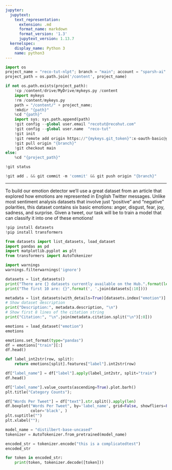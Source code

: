 ```yaml
---
jupyter:
  jupytext:
    text_representation:
      extension: .md
      format_name: markdown
      format_version: '1.3'
      jupytext_version: 1.13.7
  kernelspec:
    display_name: Python 3
    name: python3
---
```


```python id="6jJDNZiz_d2F" executionInfo={"status": "ok", "timestamp": 1629003047982, "user_tz": -330, "elapsed": 1838, "user": {"displayName": "Sparsh Agarwal", "photoUrl": "", "userId": "13037694610922482904"}}
import os
project_name = "reco-tut-nlpt"; branch = "main"; account = "sparsh-ai"
project_path = os.path.join('/content', project_name)
```

```python colab={"base_uri": "https://localhost:8080/"} id="ZLL5UuDj_ls6" executionInfo={"status": "ok", "timestamp": 1629003049667, "user_tz": -330, "elapsed": 1718, "user": {"displayName": "Sparsh Agarwal", "photoUrl": "", "userId": "13037694610922482904"}} outputId="67ee6386-9da6-4063-877b-20d69c71f467"
if not os.path.exists(project_path):
    !cp /content/drive/MyDrive/mykeys.py /content
    import mykeys
    !rm /content/mykeys.py
    path = "/content/" + project_name; 
    !mkdir "{path}"
    %cd "{path}"
    import sys; sys.path.append(path)
    !git config --global user.email "recotut@recohut.com"
    !git config --global user.name  "reco-tut"
    !git init
    !git remote add origin https://"{mykeys.git_token}":x-oauth-basic@github.com/"{account}"/"{project_name}".git
    !git pull origin "{branch}"
    !git checkout main
else:
    %cd "{project_path}"
```

```python id="X_hW4F3V_ltA"
!git status
```

```python id="gK8rOIlb_ltB"
!git add . && git commit -m 'commit' && git push origin "{branch}"
```

<!-- #region id="KSJjtHmhJeV8" -->
---
<!-- #endregion -->

<!-- #region id="E_YmCpgIJexK" -->
To build our emotion detector we’ll use a great dataset from an article that explored how emotions are represented in English Twitter messages. Unlike most sentiment analysis datasets that involve just “positive” and “negative” polarities, this dataset contains six basic emotions: anger, disgust, fear, joy, sadness, and surprise. Given a tweet, our task will be to train a model that can classify it into one of these emotions!
<!-- #endregion -->

```python id="jqqJRhlRPrxa"
!pip install datasets
!pip install transformers
```

```python id="LidQl24sQBCi" executionInfo={"status": "ok", "timestamp": 1629007324587, "user_tz": -330, "elapsed": 6990, "user": {"displayName": "Sparsh Agarwal", "photoUrl": "", "userId": "13037694610922482904"}}
from datasets import list_datasets, load_dataset
import pandas as pd
import matplotlib.pyplot as plt
from transformers import AutoTokenizer

import warnings
warnings.filterwarnings('ignore')
```

```python colab={"base_uri": "https://localhost:8080/"} id="0E9IAbRqP6hR" executionInfo={"status": "ok", "timestamp": 1629005044602, "user_tz": -330, "elapsed": 472, "user": {"displayName": "Sparsh Agarwal", "photoUrl": "", "userId": "13037694610922482904"}} outputId="229aa854-eeac-465c-b7a9-efafbdc3af37"
datasets = list_datasets()
print("There are {} datasets currently available on the Hub.".format(len(datasets)))
print("The first 10 are: {}".format(', '.join(datasets[:10])))
```

```python colab={"base_uri": "https://localhost:8080/"} id="M27ZWfd9QCMl" executionInfo={"status": "ok", "timestamp": 1629005146051, "user_tz": -330, "elapsed": 1129, "user": {"displayName": "Sparsh Agarwal", "photoUrl": "", "userId": "13037694610922482904"}} outputId="a89c065a-21dd-4769-a9c4-96d4193985e6"
metadata = list_datasets(with_details=True)[datasets.index("emotion")]
# Show dataset description
print("Description:", metadata.description, "\n")
# Show first 8 lines of the citation string
print("Citation:", "\n".join(metadata.citation.split("\n")[:8]))
```

```python colab={"base_uri": "https://localhost:8080/", "height": 486, "referenced_widgets": ["d9d489a111f5441a84b41eadf4f4e7eb", "12e0d7cc3d7a408ea2b4952c87412e13", "7038d8a432114910a2d065f23e9b019e", "bc384ac8ae694ceb87c5738ce5683e8e", "6d91cb535929408e8d31d7e0c8b18b2e", "ef6518b4c73c4ed99f81b95a0e6b0d81", "53a3b4b7b87a410fb2d9e12f492fa1fb", "09d0a55c84cf41afbdb402353c047186", "b13ea5a52b9f4ff8990a29a4be42d5db", "1ac9adfd8ed6473dab93617ff0a4d1d5", "52ab1b7d64614ac89079825c0c140b39", "991ce5fa00664ce6a12425c149676e26", "edf4e003e4ab4acb85be3a28d8fa57ac", "da4d5e4a6edb40b3a5c5e042f9c7347f", "9d7c235dea304eb9b3b44ca1d74f7eec", "09bf88e1380b4a5d94def5c29e45ebfc", "4c998c14c9a0495685c27a7a843b61bf", "f9e410482d39470599344ddc43cb0e44", "a38fc6e63a4746c7989f08a235ab215c", "ef0f80bc5bc14154a3e7734cea4fca73", "99676081a8a94069b96c79d8a4525614", "29bad101fafe47eab0a7e5828c39b1b4", "235b6c60b6044bcb8d948e60b2a28cb7", "e5fa1a08662b4a8b8b430c771f061559", "b066a84bb3c94327aa7da273870ac699", "920bd16bb53d48e590e20b2160e03e7d", "8319e4a21f38498686fd1b24fc17e951", "450a2e1cd43144c58ce86c544ea72b7f", "15fbcf6438ff4899bc3457f4f02790d5", "74cd1a0b60ff4c639d3bf7216e7d2490", "715d84edb8de4633b0190212a609c75f", "10a6eb56120a49149d29c08a889c0ac6", "4df9b1a3256e4fed8a12bda8158749db", "7dd64155f8934b759f2d216e70e0d3f9", "09f345b042234a4dbbeedae0f5dbf616", "8024d8e88bbd42daa40bc2f2737199ca", "5b00b8930d8f401f8e08771d3633e765", "8c2735fd79414077b9d53b8536592865", "6765f41f63fe4073b052773cef06f743", "be7f7400334040e29e4e97f438371831", "5e1281068c0146c1b4248c6800d13a81", "d0910db851ec43339cdf2e7491115b80", "6d6fbc69620f41198289ba34b1dee507", "d08ee2ecd4d849f1b0556759c58c9eb7", "aec40ce1df0b466fa87f92f616f00626", "8f5fb30572164d7eb503c998a597719b", "83c213e38c384a36801fbf5b3e0ef5cb", "f837791fc5684d3c9f5ea1c7cddcd948", "d1ae62c266614cb8b610e668162380c5", "c942c6cb740040a29f041a85764deeea", "cd94ff7706c647f2898077d488c12f75", "79bb83f9ba0a42868391029641a3d610", "cb209eaf64ed42e5a50c1c73537919e3", "4de12ab4b0e24b2bbc06fbee66ecfb97", "7725f6a5db404cd1b21f8604d6147b72", "0eec97f9114442438fcf820c5de72606", "bd8be6d9393f469d91c264127a0a7501", "b3238df67c91437188f33f4d50170bf3", "580d3b42f0e44b64b0340ac847ec378d", "664bc85eb3b04cb8b6bc260cb66a1292", "1b54e8fb06cd4bb68b455d46cac2b3c8", "ec3db2b2be1b4f3898397a91ba4f95c0", "41be6969c9b844afbca3551ce9764385", "ffc8b09543f54e26943684cd33a73ad6", "dabc8e7e3d3740579babbd8d159d15be", "bace110e99074843ac6b0c1e57d72526", "37bffe8d7ca14cf39df10dc94478d144", "890a9c8fd3ad42fb89f5bc81a1600edd", "5ec8a7b53cd64bf5b1d592b13a96f1ce", "b0402e35ec2c4e0180b1ae02d4e52c5b", "1ba9e6ab7f8343a58563671624eaab91", "fa7df142d1cc4d1f9ae0c3380377dc2a", "0393ea1b780746b89d1ef00a0cd3fd51", "b68e19e32a0349b6ac2c33d4396eaced", "18ff6ab28334462b824bb214e7824c5e", "1c02ab244ff14d1595bd2838718e30a4", "e63e0a4483d044019ec83d32f8aa3d95", "a8fe0667d86b47b8a34f7bc15dcbe639", "d3c2f7d9cb704eb7b27645789c830bff", "0b5efddbea994cd488a8fb7887458b43", "9e4bbc6025b946a7ba73eda56db85875", "987e72861e6e44cc95b1e415477983fc", "c739963c24504b8884dad06f5601bf67", "c0336f1ceb94456d879e5a415bc4cc73", "c44d59e08ee54a55aee986c46e9bada5", "664c17b8a3d640b9baf7ad23397a3288", "1bf0dc5108a745aaa4445b176cd8d6c4", "5e6cfba89887435280a2d64ccea9a534"]} id="drlOe84ARdtp" executionInfo={"status": "ok", "timestamp": 1629006326144, "user_tz": -330, "elapsed": 8279, "user": {"displayName": "Sparsh Agarwal", "photoUrl": "", "userId": "13037694610922482904"}} outputId="a7ab99ac-0238-446d-d61b-18d7c61567a2"
emotions = load_dataset("emotion")
emotions
```

```python colab={"base_uri": "https://localhost:8080/", "height": 204} id="OpCim_4FV8UY" executionInfo={"status": "ok", "timestamp": 1629006450067, "user_tz": -330, "elapsed": 686, "user": {"displayName": "Sparsh Agarwal", "photoUrl": "", "userId": "13037694610922482904"}} outputId="efc58e37-0656-4daa-a766-0226653bd683"
emotions.set_format(type="pandas")
df = emotions["train"][:]
df.head()
```

```python colab={"base_uri": "https://localhost:8080/", "height": 204} id="U-iE5-7LWcfZ" executionInfo={"status": "ok", "timestamp": 1629006567563, "user_tz": -330, "elapsed": 484, "user": {"displayName": "Sparsh Agarwal", "photoUrl": "", "userId": "13037694610922482904"}} outputId="84134ae3-b015-4c97-ba8e-cbf55f81c98a"
def label_int2str(row, split):
    return emotions[split].features["label"].int2str(row)

df["label_name"] = df["label"].apply(label_int2str, split="train")
df.head()
```

```python colab={"base_uri": "https://localhost:8080/", "height": 281} id="NjdXyK7nW5NL" executionInfo={"status": "ok", "timestamp": 1629006677239, "user_tz": -330, "elapsed": 747, "user": {"displayName": "Sparsh Agarwal", "photoUrl": "", "userId": "13037694610922482904"}} outputId="ecfb726a-b7e7-4751-b450-d3b86f24efc1"
df["label_name"].value_counts(ascending=True).plot.barh()
plt.title("Category Counts");
```

```python colab={"base_uri": "https://localhost:8080/", "height": 280} id="55Xx6vykXKCp" executionInfo={"status": "ok", "timestamp": 1629006867276, "user_tz": -330, "elapsed": 601, "user": {"displayName": "Sparsh Agarwal", "photoUrl": "", "userId": "13037694610922482904"}} outputId="0273e567-3398-43bf-a569-9ec6c498722d"
df["Words Per Tweet"] = df["text"].str.split().apply(len)
df.boxplot("Words Per Tweet", by='label_name', grid=False, showfliers=False,
           color='black', )
plt.suptitle("")
plt.xlabel("");
```

```python colab={"base_uri": "https://localhost:8080/", "height": 145, "referenced_widgets": ["a46794cc1b0d40f4a1833a3983c6a6af", "e04e125a861f4fe285c63f7cabbc5978", "32730142dfe54ca29f19ef38f081f353", "c2ef471372b2493496add6f57441640c", "07ccf3792b864665b43641be60fca7d2", "5cf618efc1a1428e81f2fe7c1ba080bc", "2bae3bb701944542859b88649312f367", "70b89448493f424fb2360c756663d662", "e4f46467e8424febaa1c85a42fcc3d42", "4db518761dbb4722a11731f6fda78979", "96cd2c32587f46d1bec46d9534163481", "1fe2d97718c64ba094fbd8cc64f4a116", "e16a252487e044d896cbccaacd775f80", "d93e0a8455c744eb8be9c7b8ff9e5d1e", "c5c1218e79074cdab86de983e4c07e16", "313e9e4e8a8d4e46bf7fb92230ee10d6", "0973c856cbd94f4b86e2099d9c9d30de", "49b716ad047347e2b0af701402f9fe9e", "042f7ddc9e30434a8437b646f6b09e84", "4050d775e91043ea8a4d39ac65a82b46", "7e8512eb1b0f45aebbbcfeb543be1116", "6deb2350942c4140af0b82ec8e3f930f", "ef420e9348934eb39d275b33661cf3ea", "dad5ee9bad184f29b88fcc09019ebf41", "aa3b58dba5ff4cdd9a86744f7540b409", "a0f00b581e184eea81bc5ebb04de3672", "6cf565b89301435db223d7699399d60d", "a31520f9ef234da68295876741c1a1b0", "4c3025aa56744b6ba9d01d5b1e55adb8", "c63467250a1f4852b26d637b79b6db40", "48af44d01ce4493893a77dcfb8c41412", "3abd43ed4d824a7e8941eeffd0393a76", "22de36edee084b9e9848a3b97196d5a3", "4068c53ac55a4bea8b8d810e9fe2ce04", "4f45f5a0a9f247149c4d3ae31515a9f0", "3a231a936e0d400c957180f6110b8631", "85cb3403013d41039ae3f02a06a83c74", "f2dc43f4b984420198af62527de8c537", "b1239a4689bc4f1582c5c4ab97756b57", "86cb98596423411f832ee93e614c1fd3", "734cee46cacb48ad9e6d834d5e645705", "cbf0dcf51432473ea0bec88d9dfb3f89", "25b34dce4be744bc9e7ce5738a2642cf", "3fb1a2e0c562448199d406ef44b94bdd"]} id="57kdB0WaXfIo" executionInfo={"status": "ok", "timestamp": 1629007334542, "user_tz": -330, "elapsed": 2503, "user": {"displayName": "Sparsh Agarwal", "photoUrl": "", "userId": "13037694610922482904"}} outputId="b701eda4-b1d3-4be9-840b-bba967001d9d"
model_name = "distilbert-base-uncased"
tokenizer = AutoTokenizer.from_pretrained(model_name)
```

```python colab={"base_uri": "https://localhost:8080/"} id="CSQxUMUKZz_8" executionInfo={"status": "ok", "timestamp": 1629007356636, "user_tz": -330, "elapsed": 438, "user": {"displayName": "Sparsh Agarwal", "photoUrl": "", "userId": "13037694610922482904"}} outputId="7bbb65bc-213d-4220-d772-0290e8103f3f"
encoded_str = tokenizer.encode("this is a complicatedtest")
encoded_str
```

```python colab={"base_uri": "https://localhost:8080/"} id="6xb85xMZZ52U" executionInfo={"status": "ok", "timestamp": 1629007367984, "user_tz": -330, "elapsed": 430, "user": {"displayName": "Sparsh Agarwal", "photoUrl": "", "userId": "13037694610922482904"}} outputId="4e33a866-d776-429e-fe55-9a1b27e98ff0"
for token in encoded_str:
    print(token, tokenizer.decode([token]))
```

```python id="egRW4keaZ8px"

```
